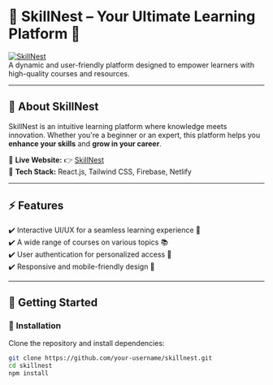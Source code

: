 # 🌟 SkillNest – Your Ultimate Learning Platform 🚀  

[![SkillNest](https://img.shields.io/badge/SkillNest-Live-blue?style=for-the-badge)](https://skillnestin.netlify.app/)  
A dynamic and user-friendly platform designed to empower learners with high-quality courses and resources.  

---

## 🎯 **About SkillNest**  
SkillNest is an intuitive learning platform where knowledge meets innovation. Whether you're a beginner or an expert, this platform helps you **enhance your skills** and **grow in your career**.  

🔹 **Live Website:** 👉 [SkillNest](https://skillnestin.netlify.app/)  
🔹 **Tech Stack:** React.js, Tailwind CSS, Firebase, Netlify  

---

## ⚡ **Features**  
✔️ Interactive UI/UX for a seamless learning experience 🎨  
✔️ A wide range of courses on various topics 📚  
✔️ User authentication for personalized access 🔐  
✔️ Responsive and mobile-friendly design 📱  

---

## 🚀 **Getting Started**  

### 📌 **Installation**  
Clone the repository and install dependencies:  
```sh
git clone https://github.com/your-username/skillnest.git
cd skillnest
npm install
